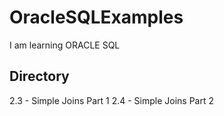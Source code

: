 # OracleSQLExamples

I am learning ORACLE SQL

## Directory 
2.3 - Simple Joins Part 1
2.4 - Simple Joins Part 2
